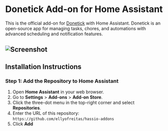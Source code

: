# Donetick Add-on for Home Assistant

This is the official add-on for [Donetick](https://github.com/donetick/donetick) with Home Assistant. Donetick is an open-source app for managing tasks, chores, and automations with advanced scheduling and notification features.

![Screenshot](donetick/screenshot.png)
---

## Installation Instructions

### Step 1: Add the Repository to Home Assistant

1. Open **Home Assistant** in your web browser.
2. Go to **Settings** > **Add-ons** > **Add-on Store**.
3. Click the three-dot menu in the top-right corner and select **Repositories**.
4. Enter the URL of this repository:
`https://github.com/ellyofreitas/hassio-addons`
5. Click **Add** 
<!--

Notes to developers after forking or using the github template feature:
- While developing comment out the 'image' key from 'example/config.yaml' to make the supervisor build the addon
  - Remember to put this back when pushing up your changes.
- When you merge to the 'main' branch of your repository a new build will be triggered.
  - Make sure you adjust the 'version' key in 'example/config.yaml' when you do that.
  - Make sure you update 'example/CHANGELOG.md' when you do that.
  - The first time this runs you might need to adjust the image configuration on github container registry to make it public
  - You may also need to adjust the github Actions configuration (Settings > Actions > General > Workflow > Read & Write)
- Adjust the 'image' key in 'example/config.yaml' so it points to your username instead of 'home-assistant'.
  - This is where the build images will be published to.
- Rename the example directory.
  - The 'slug' key in 'example/config.yaml' should match the directory name.
- Adjust all keys/url's that points to 'home-assistant' to now point to your user/fork.
- Share your repository on the forums https://community.home-assistant.io/c/projects/9
- Do awesome stuff!
 -->

[aarch64-shield]: https://img.shields.io/badge/aarch64-yes-green.svg
[amd64-shield]: https://img.shields.io/badge/amd64-yes-green.svg
[armhf-shield]: https://img.shields.io/badge/armhf-yes-green.svg
[armv7-shield]: https://img.shields.io/badge/armv7-yes-green.svg
[i386-shield]: https://img.shields.io/badge/i386-yes-green.svg
